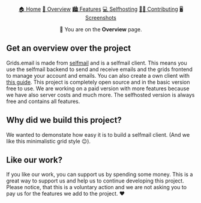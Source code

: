 <p align="center">
    <a href="../README.md">🏠 Home</a>
    <a href="./overview.md">🔦 Overview</a>
    <a href="./features.md">🏙️ Features</a>
    <a href="./selfhosting.md">💻 Selfhosting</a>
    <a href="./contributing.md">🧑‍💻 Contributing</a>
    <a href="./screenshots.md">🖥️ Screenshots</a>
</p>
<p align="center">
🔦 You are on the <b>Overview</b> page.
</p>

## Get an overview over the project

Grids.email is made from [selfmail](https://selfmail.app) and is a selfmail client. This means you use the selfmail backend to send and receive emails and the grids frontend to manage your account and emails. You can also create a own client with [this guide](https://selfmail.app/blog/create-client-with-selfmail). This project is completely open source and in the basic version free to use. We are working on a paid version with more features because we have also server costs and much more. The selfhosted version is always free and contains all features.

## Why did we build this project?

We wanted to demonstate how easy it is to build a selfmail client. (And we like this minimalistic grid style 😉).

## Like our work?

If you like our work, you can support us by spending some money. This is a great way to support us and help us to continue developing this project. Please notice, that this is a voluntary action and we are not asking you to pay us for the features we add to the project. ♥️
